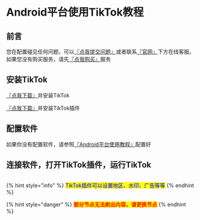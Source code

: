 # Android平台使用TikTok教程

## **前言**

您在配置碰见任何问题，可以[『点我提交问题』](https://www.lengjiao.me/submitticket.php)或者联系[『官网』](https://www.lengjiao.me)下方在线客服。如果您没有购买服务，请先[『点我购买』](https://www.lengjiao.me/cart.php)服务

## 安装TikTok

[『点我下载』](https://alumninpustedutw-my.sharepoint.com/:u:/g/personal/empty\_alumni\_npust\_edu\_tw/Ee4lzB7jHptNkPxYuay9JO0BhLOpQRmc-9l8d9hhLeUu7A?download=1)并安装TikTok

[『点我下载』](https://alumninpustedutw-my.sharepoint.com/:u:/g/personal/empty\_alumni\_npust\_edu\_tw/EYZziD8iL7RKh0i9d553tqoBjVvkb48FkaAeC7efiMyI7w?download=1)并安装TikTok插件

## 配置软件

如果你没有配置软件，请参照[『Android平台使用教程』](../wiki/android.md)配置好

## 连接软件，打开TikTok插件，运行TikTok

<div align="left">

<figure><img src="https://pic5.58cdn.com.cn/nowater/webim/big/n_v2faf7e62a3bb04cda9d0172c5484d9ede.png" alt=""><figcaption></figcaption></figure>

</div>

{% hint style="info" %}
<mark style="color:blue;">TikTok插件可以设置地区、水印、广告等等</mark>
{% endhint %}

{% hint style="danger" %}
<mark style="color:red;">**部分节点无法刷出内容，请更换节点**</mark>
{% endhint %}
